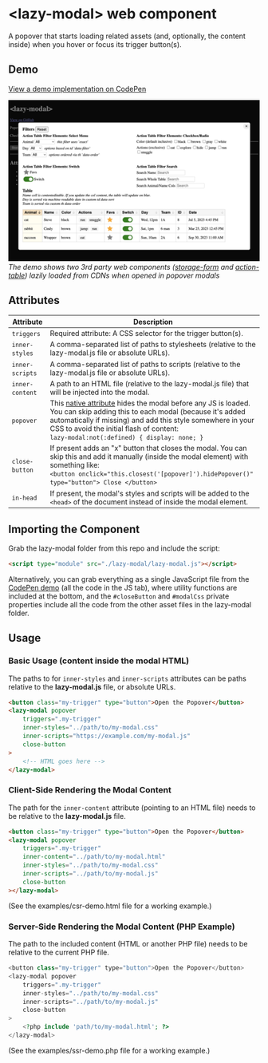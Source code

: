 # &lt;lazy-modal&gt; web component

A popover that starts loading related assets (and, optionally, the content inside) when you hover or focus its trigger button(s).

## Demo
[View a demo implementation on CodePen](https://codepen.io/nonsalant/pen/MYwjvoo)

[![screenshot from the codepen demo](codepen-demo.png)](https://codepen.io/nonsalant/pen/MYwjvoo)
*The demo shows two 3rd party web components ([storage-form](https://github.com/daviddarnes/storage-form) and [action-table](https://github.com/colinaut/action-table)) lazily loaded from CDNs when opened in popover modals*

## Attributes
| Attribute        | Description |
|------------------|-------------|
| `triggers`       | Required attribute: A CSS selector for the trigger button(s). |
| `inner-styles`   | A comma-separated list of paths to stylesheets (relative to the lazy-modal.js file or absolute URLs). |
| `inner-scripts`  | A comma-separated list of paths to scripts (relative to the lazy-modal.js file or absolute URLs). |
| `inner-content`  | A path to an HTML file (relative to the lazy-modal.js file) that will be injected into the modal. |
| `popover`        | This [native attribute](https://developer.mozilla.org/en-US/docs/Web/HTML/Reference/Global_attributes/popover) hides the modal before any JS is loaded. You can skip adding this to each modal (because it's added automatically if missing) and add this style somewhere in your CSS to avoid the initial flash of content: <br> `lazy-modal:not(:defined) { display: none; }` |
| `close-button`   | If present adds an "x" button that closes the modal. You can skip this and add it manually (inside the modal element) with something like: <br> `<button onclick="this.closest('[popover]').hidePopover()" type="button"> Close </button>` |
| `in-head`        | If present, the modal's styles and scripts will be added to the `<head>` of the document instead of inside the modal element. |

## Importing the Component

Grab the lazy-modal folder from this repo and include the script:
```html
<script type="module" src="./lazy-modal/lazy-modal.js"></script>
```

Alternatively, you can grab everything as a single JavaScript file from the [CodePen demo](https://codepen.io/nonsalant/pen/MYwjvoo) (all the code in the JS tab), where utility functions are included at the bottom, and the `#closeButton` and `#modalCss` private properties include all the code from the other asset files in the lazy-modal folder.

## Usage

### Basic Usage (content inside the modal HTML)
The paths to for `inner-styles` and `inner-scripts` attributes can be paths relative to the **lazy-modal.js** file, or absolute URLs.
```html
<button class="my-trigger" type="button">Open the Popover</button>
<lazy-modal popover
    triggers=".my-trigger"
    inner-styles="../path/to/my-modal.css"
    inner-scripts="https://example.com/my-modal.js"
    close-button
>
    <!-- HTML goes here -->
</lazy-modal>
```

### Client-Side Rendering the Modal Content
The path for the `inner-content` attribute (pointing to an HTML file) needs to be relative to the **lazy-modal.js** file.
```html
<button class="my-trigger" type="button">Open the Popover</button>
<lazy-modal popover
    triggers=".my-trigger"
    inner-content="../path/to/my-modal.html"
    inner-styles="../path/to/my-modal.css"
    inner-scripts="../path/to/my-modal.js"
    close-button
></lazy-modal>
```
(See the examples/csr-demo.html file for a working example.)

### Server-Side Rendering the Modal Content (PHP Example)
The path to the included content (HTML or another PHP file) needs to be relative to the current PHP file.
```php
<button class="my-trigger" type="button">Open the Popover</button>
<lazy-modal popover
    triggers=".my-trigger"
    inner-styles="../path/to/my-modal.css"
    inner-scripts="../path/to/my-modal.js"
    close-button
>
    <?php include 'path/to/my-modal.html'; ?>
</lazy-modal>
```
(See the examples/ssr-demo.php file for a working example.)
